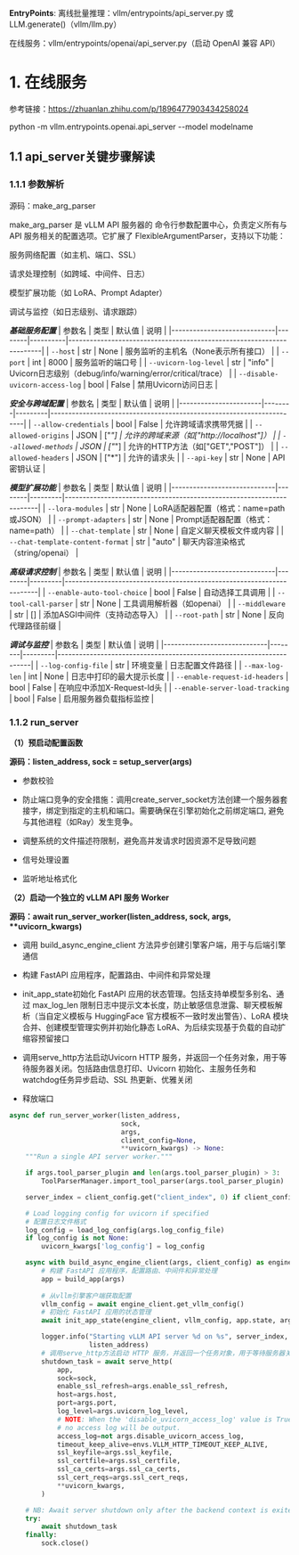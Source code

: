 **EntryPoints**:
离线批量推理：vllm/entrypoints/api_server.py 或 LLM.generate()（vllm/llm.py）

在线服务：vllm/entrypoints/openai/api_server.py（启动 OpenAI 兼容 API）


# 1. 在线服务
参考链接：https://zhuanlan.zhihu.com/p/1896477903434258024 

python -m vllm.entrypoints.openai.api_server --model modelname

## 1.1 api_server关键步骤解读
### 1.1.1 参数解析

源码：make_arg_parser

make_arg_parser 是 vLLM API 服务器的 命令行参数配置中心，负责定义所有与 API 服务相关的配置选项。它扩展了 FlexibleArgumentParser，支持以下功能：

服务网络配置（如主机、端口、SSL）

请求处理控制（如跨域、中间件、日志）

模型扩展功能（如 LoRA、Prompt Adapter）

调试与监控（如日志级别、请求跟踪）

***基础服务配置***
| 参数名                      | 类型   | 默认值   | 说明                                                                 |
|-----------------------------|--------|----------|----------------------------------------------------------------------|
| `--host`                    | str    | None     | 服务监听的主机名（None表示所有接口）                                  |
| `--port`                    | int    | 8000     | 服务监听的端口号                                                     |
| `--uvicorn-log-level`       | str    | "info"   | Uvicorn日志级别（debug/info/warning/error/critical/trace）            |
| `--disable-uvicorn-access-log` | bool | False    | 禁用Uvicorn访问日志                                                  |

***安全与跨域配置***
| 参数名                | 类型   | 默认值  | 说明                                                                 |
|-----------------------|--------|---------|----------------------------------------------------------------------|
| `--allow-credentials` | bool   | False   | 允许跨域请求携带凭据                                                 |
| `--allowed-origins`   | JSON   | ["*"]   | 允许的跨域来源（如["http://localhost"]）                             |
| `--allowed-methods`   | JSON   | ["*"]   | 允许的HTTP方法（如["GET","POST"]）                                   |
| `--allowed-headers`   | JSON   | ["*"]   | 允许的请求头                                                         |
| `--api-key`           | str    | None    | API密钥认证                                                          |

***模型扩展功能***
| 参数名                      | 类型   | 默认值  | 说明                                                                 |
|-----------------------------|--------|---------|----------------------------------------------------------------------|
| `--lora-modules`            | str    | None    | LoRA适配器配置（格式：name=path或JSON）                              |
| `--prompt-adapters`         | str    | None    | Prompt适配器配置（格式：name=path）                                  |
| `--chat-template`           | str    | None    | 自定义聊天模板文件或内容                                             |
| `--chat-template-content-format` | str | "auto" | 聊天内容渲染格式（string/openai）                                   |

***高级请求控制***
| 参数名                      | 类型   | 默认值  | 说明                                                                 |
|-----------------------------|--------|---------|----------------------------------------------------------------------|
| `--enable-auto-tool-choice` | bool   | False   | 自动选择工具调用                                                     |
| `--tool-call-parser`        | str    | None    | 工具调用解析器（如openai）                                           |
| `--middleware`              | str    | []      | 添加ASGI中间件（支持动态导入）                                       |
| `--root-path`               | str    | None    | 反向代理路径前缀                                                     |

***调试与监控***
| 参数名                      | 类型   | 默认值  | 说明                                                                 |
|-----------------------------|--------|---------|----------------------------------------------------------------------|
| `--log-config-file`         | str    | 环境变量 | 日志配置文件路径                                                     |
| `--max-log-len`             | int    | None    | 日志中打印的最大提示长度                                             |
| `--enable-request-id-headers` | bool | False   | 在响应中添加X-Request-Id头                                          |
| `--enable-server-load-tracking` | bool | False | 启用服务器负载指标监控                                               |

### 1.1.2 run_server

**（1）预启动配置函数** 

**源码：listen_address, sock = setup_server(args)**

+ 参数校验

+ 防止端口竞争的安全措施：调用create_server_socket方法创建一个服务器套接字，绑定到指定的主机和端口。需要确保在引擎初始化之前绑定端口, 避免与其他进程（如Ray）发生竞争。

+ 调整系统的文件描述符限制，避免高并发请求时因资源不足导致问题

+ 信号处理设置

+ 监听地址格式化


**（2）启动一个独立的 vLLM API 服务 Worker**

**源码：await run_server_worker(listen_address, sock, args, \*\*uvicorn_kwargs)**

+ 调用 build_async_engine_client 方法异步创建引擎客户端，用于与后端引擎通信

+ 构建 FastAPI 应用程序，配置路由、中间件和异常处理

+ init_app_state初始化 FastAPI 应用的状态管理。包括支持单模型多别名、通过 max_log_len 限制日志中提示文本长度，防止敏感信息泄露、聊天模板解析（当自定义模板与 HuggingFace 官方模板不一致时发出警告）、LoRA 模块合并、创建模型管理实例并初始化静态 LoRA、为后续实现基于负载的自动扩缩容预留接口

+ 调用serve_http方法启动Uvicorn HTTP 服务，并返回一个任务对象，用于等待服务器关闭。包括路由信息打印、Uvicorn 初始化、主服务任务和watchdog任务异步启动、SSL 热更新、优雅关闭

+ 释放端口

```python
async def run_server_worker(listen_address,
                            sock,
                            args,
                            client_config=None,
                            **uvicorn_kwargs) -> None:
    """Run a single API server worker."""

    if args.tool_parser_plugin and len(args.tool_parser_plugin) > 3:
        ToolParserManager.import_tool_parser(args.tool_parser_plugin)

    server_index = client_config.get("client_index", 0) if client_config else 0

    # Load logging config for uvicorn if specified
    # 配置日志文件格式
    log_config = load_log_config(args.log_config_file)
    if log_config is not None:
        uvicorn_kwargs['log_config'] = log_config

    async with build_async_engine_client(args, client_config) as engine_client:
        # 构建 FastAPI 应用程序，配置路由、中间件和异常处理
        app = build_app(args)
            
        # 从vllm引擎客户端获取配置
        vllm_config = await engine_client.get_vllm_config()
        # 初始化 FastAPI 应用的状态管理
        await init_app_state(engine_client, vllm_config, app.state, args)

        logger.info("Starting vLLM API server %d on %s", server_index,
                    listen_address)
        # 调用serve_http方法启动 HTTP 服务，并返回一个任务对象，用于等待服务器关闭
        shutdown_task = await serve_http(
            app,
            sock=sock,
            enable_ssl_refresh=args.enable_ssl_refresh,
            host=args.host,
            port=args.port,
            log_level=args.uvicorn_log_level,
            # NOTE: When the 'disable_uvicorn_access_log' value is True,
            # no access log will be output.
            access_log=not args.disable_uvicorn_access_log,
            timeout_keep_alive=envs.VLLM_HTTP_TIMEOUT_KEEP_ALIVE,
            ssl_keyfile=args.ssl_keyfile,
            ssl_certfile=args.ssl_certfile,
            ssl_ca_certs=args.ssl_ca_certs,
            ssl_cert_reqs=args.ssl_cert_reqs,
            **uvicorn_kwargs,
        )

    # NB: Await server shutdown only after the backend context is exited
    try:
        await shutdown_task
    finally:
        sock.close()
```




